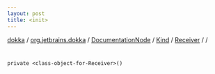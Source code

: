```yaml
---
layout: post
title: <init>
---
```

[dokka](../../../../../index.md) / [org.jetbrains.dokka](../../../../index.md) / [DocumentationNode](../../../index.md) / [Kind](../../index.md) / [Receiver](../index.md) / [<class-object-for-Receiver>](index.md) / [<init>](_init_.md)

# <init>

```
private <class-object-for-Receiver>()
```
